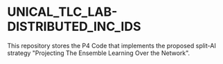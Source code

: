 # UNICAL_TLC_LAB-DISTRIBUTED_INC_IDS
This repository stores the P4 Code that implements the proposed split-AI strategy "Projecting The Ensemble Learning Over the Network". 
